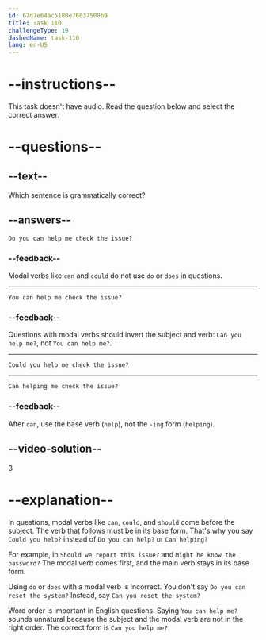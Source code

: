 ```yaml
---
id: 67d7e64ac5180e76037508b9
title: Task 110
challengeType: 19
dashedName: task-110
lang: en-US
---
```


# --instructions--

This task doesn't have audio. Read the question below and select the correct answer.

# --questions--

## --text--

Which sentence is grammatically correct?

## --answers--

`Do you can help me check the issue?`

### --feedback--

Modal verbs like `can` and `could` do not use `do` or `does` in questions.

---

`You can help me check the issue?`

### --feedback--

Questions with modal verbs should invert the subject and verb: `Can you help me?`, not `You can help me?`.  

---

`Could you help me check the issue?`

---

`Can helping me check the issue?`

### --feedback--

After `can`, use the base verb (`help`), not the `-ing` form (`helping`).  

## --video-solution--

3

# --explanation--

In questions, modal verbs like `can`, `could`, and `should` come before the subject. The verb that follows must be in its base form. That's why you say `Could you help?` instead of `Do you can help?` or `Can helping?`

For example, in `Should we report this issue?` and `Might he know the password?` The modal verb comes first, and the main verb stays in its base form.

Using `do` or `does` with a modal verb is incorrect. You don't say `Do you can reset the system?` Instead, say `Can you reset the system?`

Word order is important in English questions. Saying `You can help me?` sounds unnatural because the subject and the modal verb are not in the right order. The correct form is `Can you help me?`
